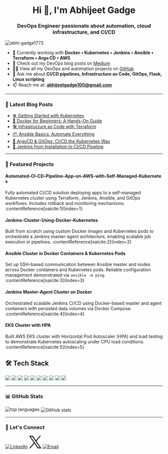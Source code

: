 <h1 align="center">Hi 👋, I'm Abhijeet Gadge</h1>
<h3 align="center">DevOps Engineer passionate about automation, cloud infrastructure, and CI/CD </h3>

<p align="left">
  <img src="https://komarev.com/ghpvc/?username=abhi-gadge1773&label=Profile%20views&color=0e75b6&style=flat" alt="abhi-gadge1773"/>
</p>

- 🌱 Currently working with **Docker • Kubernetes • Jenkins • Ansible • Terraform • Argo CD • AWS**
- 📝 Check out my DevOps blog posts on [Medium](https://medium.com/@Abhi_gadge)
- 👨‍💻 View all my DevOps and automation projects on [GitHub](https://github.com/abhi-gadge1773?tab=repositories)
- 💬 Ask me about **CI/CD pipelines, Infrastructure as Code, GitOps, Flask, Linux scripting**
- 📫 Reach me at: **abhijeetgadge100@gmail.com**

---

### 📝 Latest Blog Posts

- [☸️ Getting Started with Kubernetes](https://medium.com/@Abhi_gadge/kubernetes-348cccf35aab)
- [🐳 Docker for Beginners: A Hands-On Guide](https://medium.com/@Abhi_gadge/docker-d1f7e211678d)
- [🛠️ Infrastructure as Code with Terraform](https://medium.com/@Abhi_gadge/terraform-67f6edb20112)
- [📦 Ansible Basics: Automate Everything](https://medium.com/@Abhi_gadge/ansible-b4aa9f9afcfb)
- [🚀 ArgoCD & GitOps: CI/CD the Kubernetes Way](https://medium.com/@Abhi_gadge/argocd-gitops-516a33dc8e3b)
- [🧰 Jenkins from Installation to CI/CD Pipeline](https://medium.com/@Abhi_gadge/jenkins-from-installation-to-ci-cd-867d8ada9683)

---

### 🚀 Featured Projects

#### **Automated‑CI‑CD‑Pipeline‑App‑on‑AWS‑with‑Self‑Managed‑Kubernetes**
Fully automated CI/CD solution deploying apps to a self-managed Kubernetes cluster using Terraform, Jenkins, Ansible, and GitOps workflows. Includes rollback and monitoring mechanisms. :contentReference[oaicite:1]{index=1}

#### **Jenkins‑Cluster‑Using‑Docker‑Kubernetes**
Built from scratch using custom Docker images and Kubernetes pods to orchestrate a Jenkins master-agent architecture, enabling scalable job execution in pipelines. :contentReference[oaicite:2]{index=2}

#### **Ansible Cluster in Docker Containers & Kubernetes Pods**
Set up SSH-based communication between Ansible master and nodes across Docker containers and Kubernetes pods. Reliable configuration management demonstrated via `ansible -m ping`. :contentReference[oaicite:3]{index=3}

#### **Jenkins Master-Agent Cluster on Docker**
Orchestrated scalable Jenkins CI/CD using Docker-based master and agent containers with persisted data volumes via Docker Compose. :contentReference[oaicite:4]{index=4}

#### **EKS Cluster with HPA**
Built AWS EKS cluster with Horizontal Pod Autoscaler (HPA) and load testing to demonstrate Kubernetes autoscaling under CPU load conditions. :contentReference[oaicite:5]{index=5}

## 🛠️ Tech Stack

<p align="left">
  <img src="https://img.shields.io/badge/AWS-232F3E?style=for-the-badge&logo=amazonaws&logoColor=white" />
  <img src="https://img.shields.io/badge/Docker-2496ED?style=for-the-badge&logo=docker&logoColor=white" />
  <img src="https://img.shields.io/badge/Kubernetes-326CE5?style=for-the-badge&logo=kubernetes&logoColor=white" />
  <img src="https://img.shields.io/badge/Jenkins-D24939?style=for-the-badge&logo=jenkins&logoColor=white" />
  <img src="https://img.shields.io/badge/Ansible-EE0000?style=for-the-badge&logo=ansible&logoColor=white" />
  <img src="https://img.shields.io/badge/ArgoCD-EF7C00?style=for-the-badge&logo=argo&logoColor=white" />
  <img src="https://img.shields.io/badge/Linux-FCC624?style=for-the-badge&logo=linux&logoColor=black" />
  <img src="https://img.shields.io/badge/Git-F05032?style=for-the-badge&logo=git&logoColor=white" />
  <img src="https://img.shields.io/badge/GitHub-181717?style=for-the-badge&logo=github&logoColor=white" />
  <img src="https://img.shields.io/badge/Python-3776AB?style=for-the-badge&logo=python&logoColor=white" />
</p>

---


### 📊 GitHub Stats

<p><img align="left" src="https://github-readme-stats.vercel.app/api/top-langs?username=abhi-gadge1773&show_icons=true&locale=en&layout=compact" alt="top languages"/></p>
<p>&nbsp;<img align="center" src="https://github-readme-stats.vercel.app/api?username=abhi-gadge1773&show_icons=true&locale=en" alt="GitHub stats"/></p>

---

### 🔗 Let's Connect

<p align="left">
<a href="https://www.linkedin.com/in/abhijeetgadge" target="_blank"><img src="https://raw.githubusercontent.com/rahuldkjain/github-profile-readme-generator/master/src/images/icons/Social/linked-in-alt.svg" alt="LinkedIn" width="40" height="40"/></a>
<a href="https://x.com/AbhiGadge5" target="_blank"><img src="https://raw.githubusercontent.com/devicons/devicon/master/icons/twitter/twitter-original.svg" alt="X (Twitter)" width="40" height="40"/></a>
<a href="mailto:abhijeetgadge100@gmail.com" target="_blank"><img src="https://cdn.jsdelivr.net/npm/simple-icons@v3/icons/gmail.svg" alt="Email" width="40" height="40"/></a>
</p>
